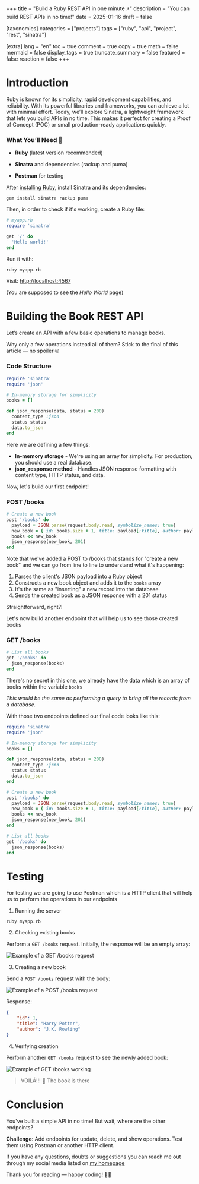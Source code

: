+++
title = "Build a Ruby REST API in one minute ⚡"
description = "You can build REST APIs in no time!"
date = 2025-01-16
draft = false

[taxonomies]
categories = ["projects"]
tags = ["ruby", "api", "project", "rest", "sinatra"]

[extra]
lang = "en"
toc = true
comment = true
copy = true
math = false
mermaid = false
display_tags = true
truncate_summary = false
featured = false
reaction = false
+++

Introduction
================

Ruby is known for its simplicity, rapid development capabilities, and reliability. With its powerful libraries and frameworks, you can achieve a lot with minimal effort. Today, we’ll explore Sinatra, a lightweight framework that lets you build APIs in no time. This makes it perfect for creating a Proof of Concept (POC) or small production-ready applications quickly.

### What You’ll Need 📝

*   **Ruby** (latest version recommended)
&nbsp;

*   **Sinatra** and dependencies (rackup and puma)
&nbsp;

*   **Postman** for testing
&nbsp;

After [installing Ruby](https://www.ruby-lang.org/en/documentation/installation/), install Sinatra and its dependencies:

```shell
gem install sinatra rackup puma
```

Then, in order to check if it's working, create a Ruby file:

```ruby
# myapp.rb
require 'sinatra'

get '/' do
  'Hello world!'
end
```

Run it with:

```shell
ruby myapp.rb
```

Visit: [http://localhost:4567](http://localhost:4567)

(You are supposed to see the *Hello World* page)

Building the Book REST API
================

Let’s create an API with a few basic operations to manage books.

Why only a few operations instead all of them? Stick to the final of this article — no spoiler 🤐

### Code Structure

```ruby
require 'sinatra'
require 'json'

# In-memory storage for simplicity
books = []

def json_response(data, status = 200)
  content_type :json
  status status
  data.to_json
end
```

Here we are defining a few things:

- **In-memory storage** - We're using an array for simplicity. For production, you should use a real database.
- **json_response method** - Handles JSON response formatting with content type, HTTP status, and data.

Now, let's build our first endpoint!

### POST /books

```ruby
# Create a new book
post '/books' do
  payload = JSON.parse(request.body.read, symbolize_names: true)
  new_book = { id: books.size + 1, title: payload[:title], author: payload[:author] }
  books << new_book
  json_response(new_book, 201)
end
```

Note that we've added a POST to /books that stands for "create a new book" and we can go from line to line to understand what it's happening:

1. Parses the client's JSON payload into a Ruby object
2. Constructs a new book object and adds it to the `books` array
3. It's the same as "inserting" a new record into the database
4. Sends the created book as a JSON response with a 201 status

Straightforward, right?!

Let's now build another endpoint that will help us to see those created books

### GET /books

```ruby
# List all books
get '/books' do
  json_response(books)
end
```

There's no secret in this one, we already have the data which is an array of books within the variable `books`

*This would be the same as performing a query to bring all the records from a database.*

With those two endpoints defined our final code looks like this:

```ruby
require 'sinatra'
require 'json'

# In-memory storage for simplicity
books = []

def json_response(data, status = 200)
  content_type :json
  status status
  data.to_json
end

# Create a new book
post '/books' do
  payload = JSON.parse(request.body.read, symbolize_names: true)
  new_book = { id: books.size + 1, title: payload[:title], author: payload[:author] }
  books << new_book
  json_response(new_book, 201)
end

# List all books
get '/books' do
  json_response(books)
end
```

Testing
================

For testing we are going to use Postman which is a HTTP client that will help us to perform the operations in our endpoints

1. Running the server

```
ruby myapp.rb
```

2. Checking existing books

Perform a `GET /books` request. Initially, the response will be an empty array:

![Example of a GET /books request](https://ucarecdn.com/cc665f95-8508-499e-8dca-60f65ddcdfb2/getbooks1.png)

3. Creating a new book

Send a `POST /books` request with the body:

![Example of a POST /books request](https://ucarecdn.com/ee9eeb3f-0e6f-4ee0-b9af-3112f8156044/postbook.png)

Response:

```json
{
    "id": 1,
    "title": "Harry Potter",
    "author": "J.K. Rowling"
}
```

4. Verifying creation

Perform another `GET /books` request to see the newly added book:

![Example of GET /books working](https://ucarecdn.com/d5725f4b-a8d0-40de-8cd5-17ae6079e8e9/getbooksworking.png)

> VOILÁ!!! 🧙 The book is there

Conclusion
================

You've built a simple API in no time! But wait, where are the other endpoints?

**Challenge**: Add endpoints for update, delete, and show operations. Test them using Postman or another HTTP client.

If you have any questions, doubts or suggestions you can reach me out through my social media listed on [my homepage](https://joaoalber.github.io/)

Thank you for reading — happy coding! 👋😃
